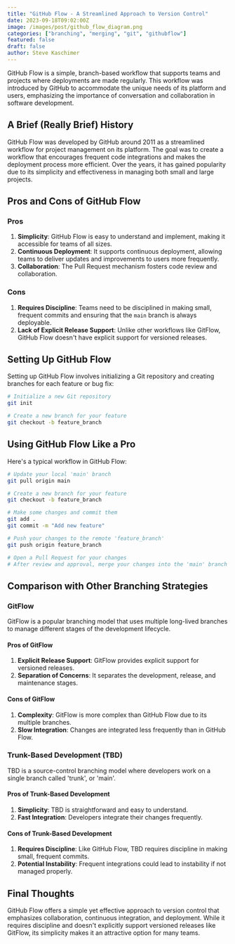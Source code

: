 ```yaml
---
title: "GitHub Flow - A Streamlined Approach to Version Control"
date: 2023-09-18T09:02:00Z
image: /images/post/github_flow_diagram.png
categories: ["branching", "merging", "git", "githubflow"]
featured: false
draft: false
author: Steve Kaschimer
---
```


GitHub Flow is a simple, branch-based workflow that supports teams and projects where deployments are made regularly. This workflow was introduced by GitHub to accommodate the unique needs of its platform and users, emphasizing the importance of conversation and collaboration in software development.

## A Brief (Really Brief) History

GitHub Flow was developed by GitHub around 2011 as a streamlined workflow for project management on its platform. The goal was to create a workflow that encourages frequent code integrations and makes the deployment process more efficient. Over the years, it has gained popularity due to its simplicity and effectiveness in managing both small and large projects.

## Pros and Cons of GitHub Flow

### Pros

1. **Simplicity**: GitHub Flow is easy to understand and implement, making it accessible for teams of all sizes.
2. **Continuous Deployment**: It supports continuous deployment, allowing teams to deliver updates and improvements to users more frequently.
3. **Collaboration**: The Pull Request mechanism fosters code review and collaboration.

### Cons

1. **Requires Discipline**: Teams need to be disciplined in making small, frequent commits and ensuring that the `main` branch is always deployable.
2. **Lack of Explicit Release Support**: Unlike other workflows like GitFlow, GitHub Flow doesn't have explicit support for versioned releases.

## Setting Up GitHub Flow

Setting up GitHub Flow involves initializing a Git repository and creating branches for each feature or bug fix:

```bash
# Initialize a new Git repository
git init

# Create a new branch for your feature
git checkout -b feature_branch
```

## Using GitHub Flow Like a Pro

Here's a typical workflow in GitHub Flow:

```bash
# Update your local 'main' branch
git pull origin main

# Create a new branch for your feature
git checkout -b feature_branch

# Make some changes and commit them
git add .
git commit -m "Add new feature"

# Push your changes to the remote 'feature_branch'
git push origin feature_branch

# Open a Pull Request for your changes
# After review and approval, merge your changes into the 'main' branch
```

## Comparison with Other Branching Strategies

### GitFlow

GitFlow is a popular branching model that uses multiple long-lived branches to manage different stages of the development lifecycle.

#### Pros of GitFlow

1. **Explicit Release Support**: GitFlow provides explicit support for versioned releases.
2. **Separation of Concerns**: It separates the development, release, and maintenance stages.

#### Cons of GitFlow

1. **Complexity**: GitFlow is more complex than GitHub Flow due to its multiple branches.
2. **Slow Integration**: Changes are integrated less frequently than in GitHub Flow.

### Trunk-Based Development (TBD)

TBD is a source-control branching model where developers work on a single branch called 'trunk', or 'main'.

#### Pros of Trunk-Based Development

1. **Simplicity**: TBD is straightforward and easy to understand.
2. **Fast Integration**: Developers integrate their changes frequently.

#### Cons of Trunk-Based Development

1. **Requires Discipline**: Like GitHub Flow, TBD requires discipline in making small, frequent commits.
2. **Potential Instability**: Frequent integrations could lead to instability if not managed properly.

## Final Thoughts

GitHub Flow offers a simple yet effective approach to version control that emphasizes collaboration, continuous integration, and deployment. While it requires discipline and doesn't explicitly support versioned releases like GitFlow, its simplicity makes it an attractive option for many teams.
